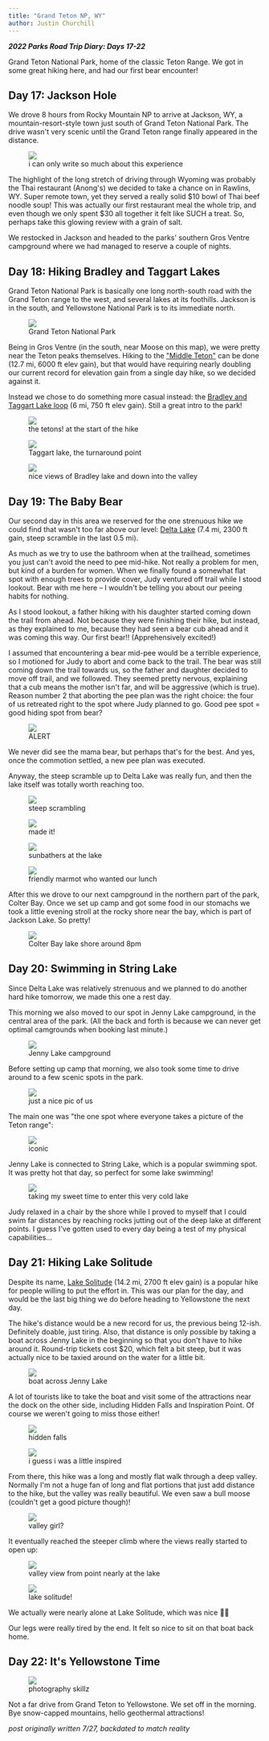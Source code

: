 ```yaml
---
title: "Grand Teton NP, WY"
author: Justin Churchill
---
```

***2022 Parks Road Trip Diary: Days 17-22***

Grand Teton National Park, home of the classic Teton Range. We got in some great hiking here, and had our first bear encounter!
<!--end_excerpt-->

## Day 17: Jackson Hole

We drove 8 hours from Rocky Mountain NP to arrive at Jackson, WY, a mountain-resort-style town just south of Grand Teton National Park. The drive wasn't very scenic until the Grand Teton range finally appeared in the distance.

<!-- empty wyoming -->
<figure>
    <img src="https://lh3.googleusercontent.com/pw/AM-JKLXAiSMu5hK_elf-tkUDLuc2f3BRCKEXi1hZerGptIVq46Ng3DqiCexAGMHD4gZvz-1giyxMFtBzuxUilDBQWVkjc5nsrDpvfLSw2otGFz41p3bJ3-DHP-BXucmbSlCXelMDysocHkzBD4Y45TGtpXjZGQ=w1862-h1396-no?authuser=0">
    <figcaption>i can only write so much about this experience</figcaption>
</figure>

The highlight of the long stretch of driving through Wyoming was probably the Thai restaurant (Anong's) we decided to take a chance on in Rawlins, WY. Super remote town, yet they served a really solid $10 bowl of Thai beef noodle soup! This was actually our first restaurant meal the whole trip, and even though we only spent $30 all together it felt like SUCH a treat. So, perhaps take this glowing review with a grain of salt.

We restocked in Jackson and headed to the parks' southern Gros Ventre campground where we had managed to reserve a couple of nights.

## Day 18: Hiking Bradley and Taggart Lakes

Grand Teton National Park is basically one long north-south road with the Grand Teton range to the west, and several lakes at its foothills. Jackson is in the south, and Yellowstone National Park is to its immediate north. 

<!-- map of park -->
<figure>
    <img src="https://lh3.googleusercontent.com/pw/AM-JKLXni-Li1vX3JaRSkNR6Q583ZoGvDxLaSsJZ2xpmOJz54XW3K3rjh18pYXcXs6W0y9s84mnyFdhdMCMOb8JIL2pNOiQXofr8cb0ZO8nkOfIsy3y6QyRnqQ0PvVS9hUWuW4lqEx9Sag0CRa5nRS6oVEBeiA=w601-h691-no?authuser=0">
    <figcaption>Grand Teton National Park</figcaption>
</figure>

Being in Gros Ventre (in the south, near Moose on this map), we were pretty near the Teton peaks themselves. Hiking to the ["Middle Teton"](https://www.alltrails.com/trail/us/wyoming/middle-teton-southwest-couloir) can be done (12.7 mi, 6000 ft elev gain), but that would have requiring nearly doubling our current record for elevation gain from a single day hike, so we decided against it. 

Instead we chose to do something more casual instead: the [Bradley and Taggart Lake loop](https://www.alltrails.com/trail/us/wyoming/taggart-lake-and-bradley-lake) (6 mi, 750 ft elev gain). Still a great intro to the park!

<!-- sight of the grand teton range from start of bradley lake hike -->
<figure>
    <img src="https://lh3.googleusercontent.com/pw/AM-JKLWVP2VgvbNDeWKnFOuYrn99xjvYxMEDDkPS7sV2gs0oOpx-7dNNAEl6g_lRBZPAeVxuuu353rha7vxyg9oV1TyM2L_5pvT_wLB0ETQr_yx7Y8CD5ALUSMTS-0V86sCwWA3euBmucx2BdlMDePfL3enS8w=w1862-h1396-no?authuser=0">
    <figcaption>the tetons! at the start of the hike</figcaption>
</figure>

<!-- taggart lake -->
<figure>
    <img src="https://lh3.googleusercontent.com/pw/AM-JKLXG2BRvHdzkRXTMhGz8mkT6UYd2FPnLerPYfJPc45ocP6BbfCaE4aLn0w8iSEXFiakbI7pLru67Vb-70sYL72vu5G49DutU9PlKOO45s-4JGKAZCnB-tC-6BfgSEQ_rtlRJ5mm6ruxQonvJFZxTdYFwlw=w1862-h1396-no?authuser=0">
    <figcaption>Taggart lake, the turnaround point</figcaption>
</figure>

<!-- judy posing with bradley lake from higher up -->
<figure>
    <img src="https://lh3.googleusercontent.com/pw/AM-JKLWpt8FpqqK5ap9KXDb-SrQ0IEPHLU5yh3UFpAf6JLMAQdeA-vt-8eZElloXbFjnTm8Fh2GCLEZqTsrpED1LNae4WvXOCNn7YsUHrYyZ4Xhj2RRq923KkWrlfkX7hKTg1PeX9_Nv8DdnIfYGXpZdKx8L9g=w1862-h1396-no?authuser=0">
    <figcaption>nice views of Bradley lake and down into the valley</figcaption>
</figure>

## Day 19: The Baby Bear

Our second day in this area we reserved for the one strenuous hike we could find that wasn't too far above our level: [Delta Lake](https://www.alltrails.com/trail/us/wyoming/delta-lake-via-lupine-meadows-access) (7.4 mi, 2300 ft gain, steep scramble in the last 0.5 mi). 

As much as we try to use the bathroom when at the trailhead, sometimes you just can't avoid the need to pee mid-hike. Not really a problem for men, but kind of a burden for women. When we finally found a somewhat flat spot with enough trees to provide cover, Judy ventured off trail while I stood lookout. Bear with me here – I wouldn't be telling you about our peeing habits for nothing.

As I stood lookout, a father hiking with his daughter started coming down the trail from ahead. Not because they were finishing their hike, but instead, as they explained to me, because they had seen a bear cub ahead and it was coming this way. Our first bear!! (Apprehensively excited!)

I assumed that encountering a bear mid-pee would be a terrible experience, so I motioned for Judy to abort and come back to the trail. The bear was still coming down the trail towards us, so the father and daughter decided to move off trail, and we followed. They seemed pretty nervous, explaining that a cub means the mother isn't far, and will be aggressive (which is true). Reason number 2 that aborting the pee plan was the right choice: the four of us retreated right to the spot where Judy planned to go. Good pee spot = good hiding spot from bear?

<!-- bear cub on way to delta lake -->
<figure>
    <img src="https://lh3.googleusercontent.com/pw/AM-JKLUZvhLY7i1gJVfZiO7xIrSisMYwb2U__XiqULDGegpM0YvFemi2O-tIdAyFOyMo476AtEIUbS38WNpB01PR5xyTKUNkAnwr4jCC9VIsWQ2LCFqJSEZS9sXBlhih9sAdsbknbzfFjdoBeYUHEilgfq4AdQ=w1048-h1396-no?authuser=0">
    <figcaption>ALERT</figcaption>
</figure>

We never did see the mama bear, but perhaps that's for the best. And yes, once the commotion settled, a new pee plan was executed.

Anyway, the steep scramble up to Delta Lake was really fun, and then the lake itself was totally worth reaching too. 

<!-- judy on steep climb to delta lake -->
<figure>
    <img src="https://lh3.googleusercontent.com/pw/AM-JKLXlG2DMKzgopbny4nSOuJl5qRxvv6gTKgc0O_frPRHfymLnZ93C_eQELOKNlzfzu7g8NJJtvimThl387wpjNjjgLVSr1tigU-hVJhmF3pjfK40QWo1cseeBbINQ2L6C2Wg1pdpjhVgF_bG4fR5uyp1lSA=w1862-h1396-no?authuser=0">
    <figcaption>steep scrambling</figcaption>
</figure>

<!-- me at delta lake -->
<figure>
    <img src="https://lh3.googleusercontent.com/pw/AM-JKLXgi5wqvHiv2g_qWyIZIk0izt1SElJ16uYYhnqKTo-uLyMXPNhhklW-S4xS_UX89GWpXe2CJJ2D2Wcc_gWFBtYI1a5x2BJkuTF2KkbMfhgxAuRxziXG8igpK9cm_NXwG_WG6tyEHM7vwA99sudbIq7ang=w1862-h1396-no?authuser=0">
    <figcaption>made it!</figcaption>
</figure>

<!-- sunbathers at delta lake -->
<figure>
    <img src="https://lh3.googleusercontent.com/pw/AM-JKLUTeuReu59_7dtJmT8XeF8mKS91ABIyvStOLNkM8P_baxcfwE1uQsb7v6ON7iG9lH344yEVMIEeBCuWffp4iswndPebB7jAGkUTu8szCAB9EvxFwRkAXWGwWGXRDCMzvgEp0veu3yQ6mnmEHN8OnQmh7w=w1862-h1396-no?authuser=0">
    <figcaption>sunbathers at the lake</figcaption>
</figure>

<!-- curious marmot at delta lake -->
<figure>
    <img src="https://lh3.googleusercontent.com/pw/AM-JKLWtwGDoqn9HIC_XnPyu6HWCNCdnlADrI1NipftprsdAASJQsXZRSyTTQhMoolHmCOeINnIUo83HBD-_-99T2jYifIFaWWOrYTizFXulI9t_5BH2MwwTSWqZjW66_iLzS_LKscHeXTNq58MrponEhVZV4w=w1048-h1396-no?authuser=0">
    <figcaption>friendly marmot who wanted our lunch</figcaption>
</figure>

After this we drove to our next campground in the northern part of the park, Colter Bay. Once we set up camp and got some food in our stomachs we took a little evening stroll at the rocky shore near the bay, which is part of Jackson Lake. So pretty!

<!-- colter bay rock beach in evening -->
<figure>
    <img src="https://lh3.googleusercontent.com/pw/AM-JKLVawrNZES3Xwk8663olBjlcr7sNJIx0BOntVk7QUMZLqogg2hLDbCvl_6E6b1g29fP8pLYmi2j_-tpm-yqZV9vi6rRQ1ltJ72a2jByZqGSqDTMEVCMMfqLAJ0rblgYItvNU6O1r6MybtLs_Bf9NGnyENA=w1862-h1396-no?authuser=0">
    <figcaption>Colter Bay lake shore around 8pm</figcaption>
</figure>


## Day 20: Swimming in String Lake

Since Delta Lake was relatively strenuous and we planned to do another hard hike tomorrow, we made this one a rest day.

This morning we also moved to our spot in Jenny Lake campground, in the central area of the park. (All the back and forth is because we can never get optimal camgrounds when booking last minute.)

<!-- campground at jenny lake -->
<figure>
    <img src="https://lh3.googleusercontent.com/pw/AM-JKLVLOSXV6_XnERPmf6g6I_CZ6NRDpn3wrqkeu25STy86cUy00twyDBm7RHXvr8UkCm10KqzJSTxIoj_MhyWRAFIUE4iaWdRdroFZyStVLQxYysfPlhKJCqRfO9NLO-epayUdpIhSVlACdu7KLLhw-YcSKw=w1862-h1396-no?authuser=0">
    <figcaption>Jenny Lake campground</figcaption>
</figure>

Before setting up camp that morning, we also took some time to drive around to a few scenic spots in the park.

<!-- judy and me in iconic teton shot -->
<figure>
    <img src="https://lh3.googleusercontent.com/pw/AM-JKLX7oZdFPGsQsYExLzFZRIhOD5xtWRO32NMeJA4pXQ1HIst_GA3ZOtKEpy62A8_-1N2zQqzsPNFlgBpQwt5dtxFk_-KtRwgbssdEa1k6DNX3Ifg2Rq1pQQ-yrteu9kwtnoMyhGRAy_S1MWMAdhtVHWQEtw=w1860-h1396-no?authuser=0">
    <figcaption>just a nice pic of us</figcaption>
</figure>

The main one was "the one spot where everyone takes a picture of the Teton range":

<!-- iconic teton shot with duck -->
<figure>
    <img src="https://lh3.googleusercontent.com/pw/AM-JKLWSmhGzd1SlzGlmBuT2s7TuYvg_lS_8D_JqlRDufedbSXry85nAQxrLOFWxGXIrPd72pb89I9PmnNRBVaDQhZePx30SXnmtZhO1Dv0GO4QeeEfhLG4-34dXuNYUa0NDcmbX83BEML59w0EoPF-UmYvXhw=w1048-h1396-no?authuser=0">
    <figcaption>iconic</figcaption>
</figure>

Jenny Lake is connected to String Lake, which is a popular swimming spot. It was pretty hot that day, so perfect for some lake swimming!

<!-- beginning my swim in string lake -->
<figure>
    <img src="https://lh3.googleusercontent.com/pw/AM-JKLXo-dv7YWnX3s5n7TIvIU4NIJHn-7A6cUR8seF77w_evybjITxc3q-i6d_OOh8LkjAmRb8kIncCs9pVGD2hJvpZJ7Pkf5YWC_6PsuNKjeRbmkXDY6G66Y-8RvOJUWQZNAftrXt2RTysnGbFvP-0HICpcQ=w1862-h1396-no?authuser=0">
    <figcaption>taking my sweet time to enter this very cold lake</figcaption>
</figure>

Judy relaxed in a chair by the shore while I proved to myself that I could swim far distances by reaching rocks jutting out of the deep lake at different points. I guess I've gotten used to every day being a test of my physical capabilities...

## Day 21: Hiking Lake Solitude

Despite its name, [Lake Solitude](https://www.alltrails.com/trail/us/wyoming/lake-solitude-trail) (14.2 mi, 2700 ft elev gain) is a popular hike for people willing to put the effort in. This was our plan for the day, and would be the last big thing we do before heading to Yellowstone the next day.

The hike's distance would be a new record for us, the previous being 12-ish. Definitely doable, just tiring. Also, that distance is only possible by taking a boat across Jenny Lake in the beginning so that you don't have to hike around it. Round-trip tickets cost $20, which felt a bit steep, but it was actually nice to be taxied around on the water for a little bit.

<!-- judy and me in boat ride over to lake solitude hike -->
<figure>
    <img src="https://lh3.googleusercontent.com/pw/AM-JKLVU22UmDsP5wo9NB3Gfxq3jfb9WLwI4s83AUN1KLZmAVcsvSdBUqGXXTDQqRU1pJtPIOCnA1W4pKJlCICIFB-BYztyXY8lftnSxsItzljSaL6WfvhMvkpam9tdR6ljUjkilHO97MvO0voNTp2KjWAOBHQ=w1860-h1396-no?authuser=0">
    <figcaption>boat across Jenny Lake</figcaption>
</figure>

A lot of tourists like to take the boat and visit some of the attractions near the dock on the other side, including Hidden Falls and Inspiration Point. Of course we weren't going to miss those either!

<!-- hidden falls -->
<figure>
    <img src="https://lh3.googleusercontent.com/pw/AM-JKLX2FZzIdbDN4t94ChrQ_h5V188iWh2pB4gjbEl2WUoTKcYZr9ZEYOIAogATaEc9yePfo153nsZuKo3etCFDM6mJxlNeZk7NM7LgLAyF7-gtTEQqh1aZQAleyWkBopB81j92QGcVJJNwZptLDpyizMxKMw=w1048-h1396-no?authuser=0">
    <figcaption>hidden falls</figcaption>
</figure>

<!-- view of water from inspiration point -->
<figure>
    <img src="https://lh3.googleusercontent.com/pw/AM-JKLUsZaBxfGo8q86AcwPEFFSMeIhtAqvYLtH9wLHAVsV_SDHYk59ix2HADtY-fU5-ONvpV2dKaPhTbYkJ7AZNvRe5GgTNycsX_f-SzAaSIiEPJZf6CMFUX9zjKYSL58ceYFhpfADVadVcvkecQoEaQIa70g=w1862-h1396-no?authuser=0">
    <figcaption>i guess i was a little inspired</figcaption>
</figure>

From there, this hike was a long and mostly flat walk through a deep valley. Normally I'm not a huge fan of long and flat portions that just add distance to the hike, but the valley was really beautiful. We even saw a bull moose (couldn't get a good picture though)!

<!-- judy in valley on way to lake solitude -->
<figure>
    <img src="https://lh3.googleusercontent.com/pw/AM-JKLUo8sd_mSnNN_axIjiqlNMB8z6unz9z9U5EeZ4UJgyZlzIlTHh1oPgnsRflgrm4OOhpjWOns9q1_f60QX7qi_pbdWus71qkNLAgmDOs5FYqE1Pb4_yghhvFvPalqsPsRP49EJ8KW2Fs4FgsXF-6bIFs8Q=w1862-h1396-no?authuser=0">
    <figcaption>valley girl?</figcaption>
</figure>

It eventually reached the steeper climb where the views really started to open up: 

<!-- me, nearly at lake solitude, with valley and mountains in background -->
<figure>
    <img src="https://lh3.googleusercontent.com/pw/AM-JKLW7xL-S6GZM8ebsZYsXvM2KPW3F7t-TjW8rd93HAsNb10cf5wMwjbzI79UqFS0YN-fUuiB4P19FroaHcF9KvuRjheIiA17kt8UkimzaDudurWfJWfAhxWwYFZcUtuE6DlQ6KcLJmWZJeXHE6mKm_Qerlg=w1862-h1396-no?authuser=0">
    <figcaption>valley view from point nearly at the lake</figcaption>
</figure>

<!-- me in front of lake solitude -->
<figure>
    <img src="https://lh3.googleusercontent.com/pw/AM-JKLVLTMwUoqBsACzQtmmFEElKKtfjQoOg6-8meTHuXwztMyBpsHLqspBT2xZ3GKJ6JFiTh0hoF5tnarfY4lNZukPDXQwCdG_uC90A2P4660FR4ChR4PSAhBAaHhogRkO_-vIaqHXXYVAZ-Ivzsrb0_fh83Q=w1862-h1396-no?authuser=0">
    <figcaption>lake solitude!</figcaption>
</figure>

We actually were nearly alone at Lake Solitude, which was nice 🧘‍♂️

Our legs were really tired by the end. It felt so nice to sit on that boat back home.

## Day 22: It's Yellowstone Time

<!-- grand tetons in the car's side view mirror -->
<figure>
    <img src="https://lh3.googleusercontent.com/pw/AM-JKLVZuTRy24q51GQ70Ru8eTWuaDUrUud_CO16qenr0m4TsvTIb5TYEQyT-N8KWEGC2n_eXaJrGTXEqVg1T2t4xBf0Hw3yT77zEErpcsTYJIGeK3f4QfMsgNVNJ3mKL2ZeS62ZZLS_ZTgrCLtGa9iy8GrwXQ=w1862-h1396-no?authuser=0">
    <figcaption>photography skillz</figcaption>
</figure>

Not a far drive from Grand Teton to Yellowstone. We set off in the morning. Bye snow-capped mountains, hello geothermal attractions!

_post originally written 7/27, backdated to match reality_
